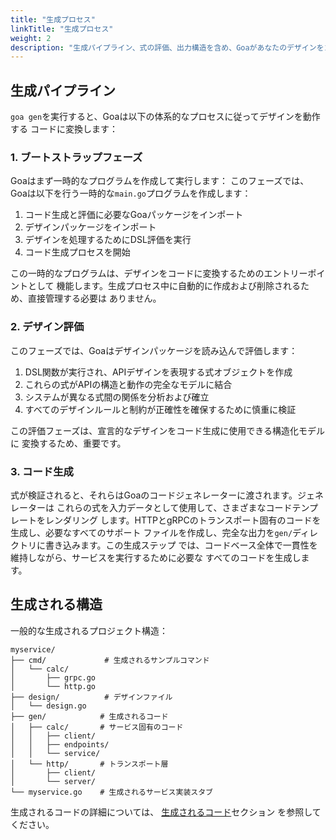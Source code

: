 ```yaml
---
title: "生成プロセス"
linkTitle: "生成プロセス"
weight: 2
description: "生成パイプライン、式の評価、出力構造を含め、Goaがあなたのデザインをコードに変換する方法を理解します。"
---
```


## 生成パイプライン

`goa gen`を実行すると、Goaは以下の体系的なプロセスに従ってデザインを動作する
コードに変換します：

### 1. ブートストラップフェーズ

Goaはまず一時的なプログラムを作成して実行します：
このフェーズでは、Goaは以下を行う一時的な`main.go`プログラムを作成します：

1. コード生成と評価に必要なGoaパッケージをインポート
2. デザインパッケージをインポート
3. デザインを処理するためにDSL評価を実行
4. コード生成プロセスを開始

この一時的なプログラムは、デザインをコードに変換するためのエントリーポイントとして
機能します。生成プロセス中に自動的に作成および削除されるため、直接管理する必要は
ありません。

### 2. デザイン評価

このフェーズでは、Goaはデザインパッケージを読み込んで評価します：

1. DSL関数が実行され、APIデザインを表現する式オブジェクトを作成
2. これらの式がAPIの構造と動作の完全なモデルに結合
3. システムが異なる式間の関係を分析および確立
4. すべてのデザインルールと制約が正確性を確保するために慎重に検証

この評価フェーズは、宣言的なデザインをコード生成に使用できる構造化モデルに
変換するため、重要です。

### 3. コード生成

式が検証されると、それらはGoaのコードジェネレーターに渡されます。ジェネレーターは
これらの式を入力データとして使用して、さまざまなコードテンプレートをレンダリング
します。HTTPとgRPCのトランスポート固有のコードを生成し、必要なすべてのサポート
ファイルを作成し、完全な出力を`gen/`ディレクトリに書き込みます。この生成ステップ
では、コードベース全体で一貫性を維持しながら、サービスを実行するために必要な
すべてのコードを生成します。

## 生成される構造

一般的な生成されるプロジェクト構造：

```
myservice/
├── cmd/             # 生成されるサンプルコマンド
│   └── calc/
│       ├── grpc.go
│       └── http.go
├── design/          # デザインファイル
│   └── design.go
├── gen/            # 生成されるコード
│   ├── calc/       # サービス固有のコード
│   │   ├── client/
│   │   ├── endpoints/
│   │   └── service/
│   └── http/       # トランスポート層
│       ├── client/
│       └── server/
└── myservice.go    # 生成されるサービス実装スタブ
```

生成されるコードの詳細については、
[生成されるコード](/4-concepts/2-code-generation/3-generated-code)セクション
を参照してください。 